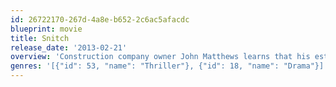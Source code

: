```yaml
---
id: 26722170-267d-4a8e-b652-2c6ac5afacdc
blueprint: movie
title: Snitch
release_date: '2013-02-21'
overview: 'Construction company owner John Matthews learns that his estranged son, Jason, has been arrested for drug trafficking. Facing an unjust prison sentence for a first time offender courtesy of mandatory minimum sentence laws, Jason has nothing to offer for leniency in good conscience. Desperately, John convinces the DEA and the opportunistic DA Joanne Keeghan to let him go undercover to help make arrests big enough to free his son in return. With the unwitting help of an ex-con employee, John enters the narcotics underworld where every move could be his last in an operation that will demand all his resources, wits and courage to survive.'
genres: '[{"id": 53, "name": "Thriller"}, {"id": 18, "name": "Drama"}]'
---
```

